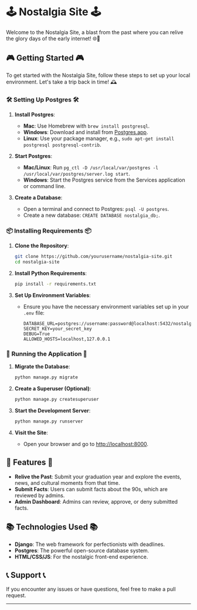 # 🕹️ Nostalgia Site 🕹️

Welcome to the Nostalgia Site, a blast from the past where you can relive the glory days of the early internet! 🌐🚀

## 🎮 Getting Started 🎮

To get started with the Nostalgia Site, follow these steps to set up your local environment. Let's take a trip back in time! 🕰️

### 🛠️ Setting Up Postgres 🛠️


1. **Install Postgres**:
   - **Mac**: Use Homebrew with `brew install postgresql`.
   - **Windows**: Download and install from [Postgres.app](https://postgres.app).
   - **Linux**: Use your package manager, e.g., `sudo apt-get install postgresql postgresql-contrib`.


2. **Start Postgres**:
   - **Mac/Linux**: Run `pg_ctl -D /usr/local/var/postgres -l /usr/local/var/postgres/server.log start`.
   - **Windows**: Start the Postgres service from the Services application or command line.


3. **Create a Database**:
   - Open a terminal and connect to Postgres: `psql -U postgres`.
   - Create a new database: `CREATE DATABASE nostalgia_db;`.

### 📦 Installing Requirements 📦


1. **Clone the Repository**:
   ```sh
   git clone https://github.com/yourusername/nostalgia-site.git
   cd nostalgia-site

2. **Install Python Requirements**:
   ```sh
   pip install -r requirements.txt
   ```

3. **Set Up Environment Variables**:
   - Ensure you have the necessary environment variables set up in your `.env` file:
     ```
     DATABASE_URL=postgres://username:password@localhost:5432/nostalgia_db
     SECRET_KEY=your_secret_key
     DEBUG=True
     ALLOWED_HOSTS=localhost,127.0.0.1
     ```

### 🚀 Running the Application 🚀

1. **Migrate the Database**:
   ```sh
   python manage.py migrate
   ```

2. **Create a Superuser (Optional)**:
   ```sh
   python manage.py createsuperuser
   ```

3. **Start the Development Server**:
   ```sh
   python manage.py runserver
   ```

4. **Visit the Site**:
   - Open your browser and go to [http://localhost:8000](http://localhost:8000).

## 🎨 Features 🎨

- **Relive the Past**: Submit your graduation year and explore the events, news, and cultural moments from that time.
- **Submit Facts**: Users can submit facts about the 90s, which are reviewed by admins.
- **Admin Dashboard**: Admins can review, approve, or deny submitted facts.

## 📚 Technologies Used 📚

- **Django**: The web framework for perfectionists with deadlines.
- **Postgres**: The powerful open-source database system.
- **HTML/CSS/JS**: For the nostalgic front-end experience.

## 📞 Support 📞

If you encounter any issues or have questions, feel free to make a pull request.

---